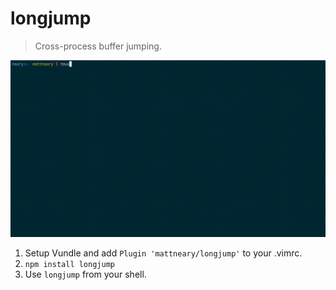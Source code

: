 # longjump

> Cross-process buffer jumping.

![Demo](demo.gif)

1. Setup Vundle and add `Plugin 'mattneary/longjump'` to your .vimrc.
2. `npm install longjump`
3. Use `longjump` from your shell.

